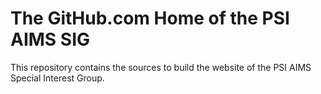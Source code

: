 # The GitHub.com Home of the PSI AIMS SIG

This repository contains the sources to build the website of the PSI AIMS
Special Interest Group.
